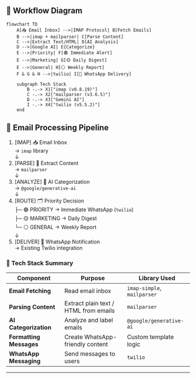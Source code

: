 ## 🔁  Workflow Diagram

```mermaid
flowchart TD
    A[📥 Email Inbox] -->|IMAP Protocol| B[Fetch Emails]
    B -->|imap + mailparser| C[Parse Content]
    C -->|Extract Text/HTML| D[AI Analysis]
    D -->|Google AI| E{Categorize}
    E -->|Priority| F[🟢 Immediate Alert]
    E -->|Marketing| G[🟡 Daily Digest]
    E -->|General| H[⚪ Weekly Report]
    F & G & H -->|twilio| I[📱 WhatsApp Delivery]
    
    subgraph Tech Stack
        B -.-> X1["imap (v0.8.19)"]
        C -.-> X2["mailparser (v3.6.5)"]
        D -.-> X3["Gemini AI"]
        I -.-> X4["twilio (v5.5.2)"]
    end
```

## 🔄 Email Processing Pipeline

1. [IMAP] 📥 Email Inbox  
   → `imap` library  
   ↓  
2. [PARSE] 🧹 Extract Content  
   → `mailparser`  
   ↓  
3. [ANALYZE] 🧠 AI Categorization  
   → `@google/generative-ai`  
   ↓  
4. [ROUTE] 🗂️ Priority Decision  
   ├─ 🟢 PRIORITY → Immediate WhatsApp (`twilio`)  
   ├─ 🟡 MARKETING → Daily Digest  
   └─ ⚪ GENERAL → Weekly Report  
   ↓  
5. [DELIVER] 📱 WhatsApp Notification  
   → Existing Twilio integration

### 🧩 Tech Stack Summary

| Component                 | Purpose                                      | Library Used                    |
|--------------------------|----------------------------------------------|----------------------------------|
| **Email Fetching**       | Read email inbox                             | `imap-simple`, `mailparser`      |
| **Parsing Content**      | Extract plain text / HTML from emails        | `mailparser`                     |
| **AI Categorization**    | Analyze and label emails                     | `@google/generative-ai`          |
| **Formatting Messages**  | Create WhatsApp-friendly content             | Custom template logic            |
| **WhatsApp Messaging**   | Send messages to users                       | `twilio`                         |


---




